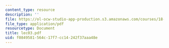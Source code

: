 ```yaml
---
content_type: resource
description: ''
file: https://ol-ocw-studio-app-production.s3.amazonaws.com/courses/18-366-random-walks-and-diffusion-fall-2006/f0849581564c17f7cc14242f37aaa48e_lec03.pdf
file_type: application/pdf
resourcetype: Document
title: lec03.pdf
uid: f0849581-564c-17f7-cc14-242f37aaa48e
---
```

